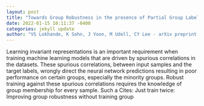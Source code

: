 ```yaml
--- 
layout: post 
title: "Towards Group Robustness in the presence of Partial Group Labels" 
date: 2022-01-15 10:11:37 -0400 
categories: jekyll update 
author: "VS Lokhande, K Sohn, J Yoon, M Udell, CY Lee - arXiv preprint arXiv , 2022" 
--- 
```

Learning invariant representations is an important requirement when training machine learning models that are driven by spurious correlations in the datasets. These spurious correlations, between input samples and the target labels, wrongly direct the neural network predictions resulting in poor performance on certain groups, especially the minority groups. Robust training against these spurious correlations requires the knowledge of group membership for every sample. Such a Cites: Just train twice: Improving group robustness without training group